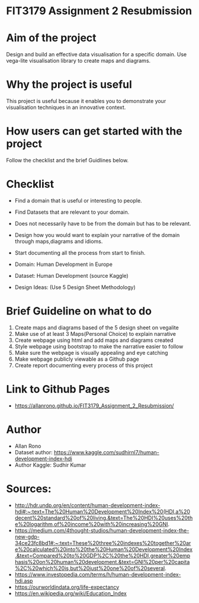 # FIT3179 Assignment 2 Resubmission

# Aim of the project

Design and build an effective data visualisation for a specific domain.
Use vega-lite visualisation library to create maps and diagrams.

# Why the project is useful

This project is useful because it enables you to demonstrate your visualisation 
techniques in an innovative context.   

# How users can get started with the project

Follow the checklist and the brief Guidlines below. 


# Checklist

- Find a domain that is useful or interesting to people.
- Find Datasets that are relevant to your domain. 
- Does not necessarily have to be from the domain but has to be relevant.
- Design how you would want to explain your narrative of the domain through maps,diagrams and idioms.
- Start documenting all the process from start to finish.

- Domain: Human Development in Europe
- Dataset: Human Development (source Kaggle)
- Design Ideas: (Use 5 Design Sheet Methodology)

# Brief Guideline on what to do
1.  Create maps and diagrams based of the 5 design sheet on vegalite
2.  Make use of at least 3 Maps(Personal Choice) to explain narrative
3.  Create webpage using html and add maps and diagrams created
4.  Style webpage using bootstrap to make the narrative easier to follow
5.  Make sure the webpage is visually appealing and eye catching
6.  Make webpage publicly viewable as a Github page
7.  Create report documenting every process of this project

# Link to Github Pages
- https://allanrono.github.io/FIT3179_Assignment_2_Resubmission/

# Author 
- Allan Rono
- Dataset author: https://www.kaggle.com/sudhirnl7/human-development-index-hdi
- Author Kaggle: Sudhir Kumar
# Sources:
- http://hdr.undp.org/en/content/human-development-index-hdi#:~:text=The%20Human%20Development%20Index%20(HDI,a%20decent%20standard%20of%20living.&text=The%20HDI%20uses%20the%20logarithm,of%20income%20with%20increasing%20GNI.
- https://medium.com/4thought-studios/human-development-index-the-new-gdp-34ce23fc8bd1#:~:text=These%20three%20indexes%20together%20are%20calculated%20into%20the%20Human%20Development%20Index.&text=Compared%20to%20GDP%2C%20the%20HDI,greater%20emphasis%20on%20human%20development.&text=GNI%20per%20capita%2C%20which%20is,but%20just%20one%20of%20several.
- https://www.investopedia.com/terms/h/human-development-index-hdi.asp
- https://ourworldindata.org/life-expectancy
- https://en.wikipedia.org/wiki/Education_Index



